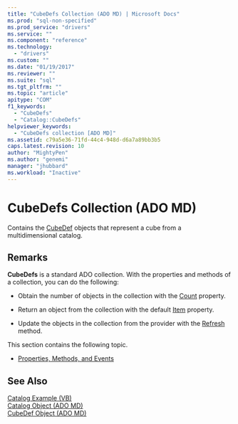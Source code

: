 ```yaml
---
title: "CubeDefs Collection (ADO MD) | Microsoft Docs"
ms.prod: "sql-non-specified"
ms.prod_service: "drivers"
ms.service: ""
ms.component: "reference"
ms.technology:
  - "drivers"
ms.custom: ""
ms.date: "01/19/2017"
ms.reviewer: ""
ms.suite: "sql"
ms.tgt_pltfrm: ""
ms.topic: "article"
apitype: "COM"
f1_keywords: 
  - "CubeDefs"
  - "Catalog::CubeDefs"
helpviewer_keywords: 
  - "CubeDefs collection [ADO MD]"
ms.assetid: c79a5e36-71fd-44c4-948d-d6a7a89bb3b5
caps.latest.revision: 10
author: "MightyPen"
ms.author: "genemi"
manager: "jhubbard"
ms.workload: "Inactive"
---
```

# CubeDefs Collection (ADO MD)
Contains the [CubeDef](../../../ado/reference/ado-md-api/cubedef-object-ado-md.md) objects that represent a cube from a multidimensional catalog.  
  
## Remarks  
 **CubeDefs** is a standard ADO collection. With the properties and methods of a collection, you can do the following:  
  
-   Obtain the number of objects in the collection with the [Count](../../../ado/reference/ado-api/count-property-ado.md) property.  
  
-   Return an object from the collection with the default [Item](../../../ado/reference/ado-api/item-property-ado.md) property.  
  
-   Update the objects in the collection from the provider with the [Refresh](../../../ado/reference/ado-api/refresh-method-ado.md) method.  
  
 This section contains the following topic.  
  
-   [Properties, Methods, and Events](../../../ado/reference/ado-md-api/cubedefs-collection-properties-methods-and-events.md)  
  
## See Also  
 [Catalog Example (VB)](../../../ado/reference/ado-md-api/catalog-example-vb.md)   
 [Catalog Object (ADO MD)](../../../ado/reference/ado-md-api/catalog-object-ado-md.md)   
 [CubeDef Object (ADO MD)](../../../ado/reference/ado-md-api/cubedef-object-ado-md.md)
